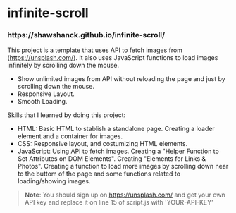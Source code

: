 # infinite-scroll

<h3>https://shawshanck.github.io/infinite-scroll/</h3>

This project is a template that uses API to fetch images from (https://unsplash.com/). It also uses JavaScript functions to load images infinitely by scrolling down the mouse.

* Show unlimited images from API without reloading the page and just by scrolling down the mouse.
* Responsive Layout.
* Smooth Loading.

Skills that I learned by doing this project:

* HTML: Basic HTML to stablish a standalone page. Creating a loader element and a container for images.
* CSS: Responsive layout, and costumizing HTML elements.
* JavaScript: Using API to fetch images. Creating a "Helper Function to Set Attributes on DOM Elements". Creating "Elements for Links & Photos". Creating a function to load more images by scrolling down near to the buttom of the page and some functions related to loading/showing images.

> **Note**: You should sign up on https://unsplash.com/ and get your own API key and replace it on line 15 of script.js with 'YOUR-API-KEY'
